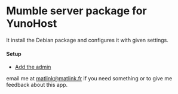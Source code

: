 # Mumble server package for YunoHost

It install the Debian package and configures it with given settings.

#### Setup

- [Add the admin](http://wiki.mumble.info/wiki/Murmurguide#Connecting_to_Murmur_Server)

email me at matlink@matlink.fr if you need something or to give me feedback about this app.

